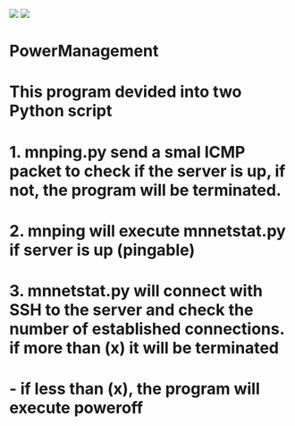 ![](https://img.shields.io/badge/build-passing-brightgreen) ![](https://img.shields.io/badge/python-3.7|3.8-blue)


# PowerManagement
# This program devided into two Python script

# 1. mnping.py send a smal ICMP packet to check if the server is up, if not, the program will be terminated.
# 2. mnping will execute mnnetstat.py if server is up (pingable)
# 3. mnnetstat.py will connect with SSH to the server and check the number of established connections. if more than (x) it will be terminated
# - if less than (x), the program will execute poweroff
